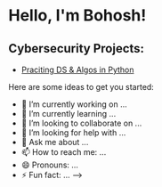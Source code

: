 <h1>Hello, I'm Bohosh! </h1>

<h2>Cybersecurity Projects:</h2>

  - [Praciting DS & Algos in Python](https://github.com/bohosh1/)

Here are some ideas to get you started:

- 🔭 I’m currently working on ...
- 🌱 I’m currently learning ...
- 👯 I’m looking to collaborate on ...
- 🤔 I’m looking for help with ...
- 💬 Ask me about ...
- 📫 How to reach me: ...
- 😄 Pronouns: ...
- ⚡ Fun fact: ...
-->
